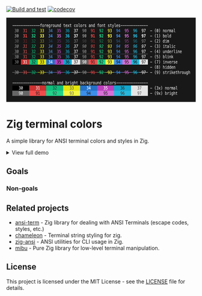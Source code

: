 [![Build and test](https://github.com/BiscuitTin/zig-term-colors/actions/workflows/build-and-test.yml/badge.svg)](https://github.com/BiscuitTin/zig-term-colors/actions/workflows/build-and-test.yml)
[![codecov](https://codecov.io/gh/BiscuitTin/zig-term-colors/graph/badge.svg?token=0WQR7LHFWY)](https://codecov.io/gh/BiscuitTin/zig-term-colors)

<p align="center">
  <picture>
    <source media="(prefers-color-scheme: dark)" srcset="images/banner-dark.png" />
    <source media="(prefers-color-scheme: light)" srcset="images/banner-light.png" />
    <img width="620" height="224" src="images/banner-dark.png" />
  </picture>
</p>

# Zig terminal colors

A simple library for ANSI terminal colors and styles in Zig.

<details>

<summary>View full demo</summary>

<p align="center">
  <img width="800" height="626" src="images/demo.png" />
</p>

</details>

## Goals

### Non-goals

## Related projects

- [ansi-term](https://github.com/ziglibs/ansi-term) - Zig library for dealing with ANSI Terminals (escape codes, styles, etc.)
- [chameleon](https://github.com/tr1ckydev/chameleon) - Terminal string styling for zig.
- [zig-ansi](https://github.com/nektro/zig-ansi) - ANSI utilities for CLI usage in Zig.
- [mibu](https://github.com/xyaman/mibu) - Pure Zig library for low-level terminal manipulation.

## License

This project is licensed under the MIT License - see the [LICENSE](LICENSE) file for details.
